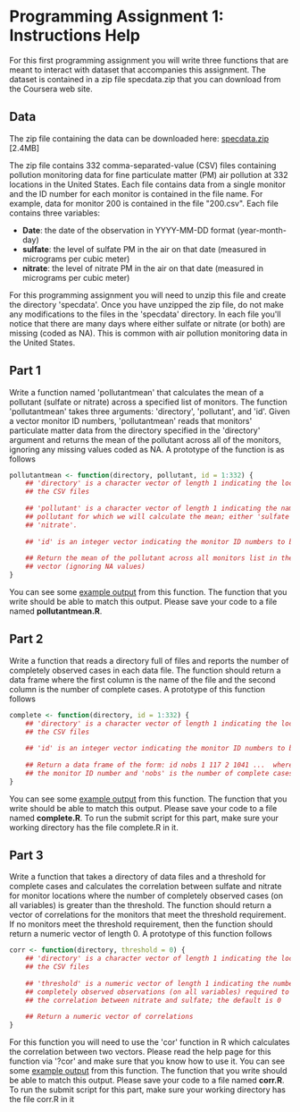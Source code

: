 Programming Assignment 1: Instructions Help
========================================================

For this first programming assignment you will write three functions that are meant to interact with dataset that accompanies this assignment. The dataset is contained in a zip file specdata.zip that you can download from the Coursera web site.


Data
----

The zip file containing the data can be downloaded here:
[specdata.zip](https://d396qusza40orc.cloudfront.net/rprog%2Fdata%2Fspecdata.zip) [2.4MB]

The zip file contains 332 comma-separated-value (CSV) files containing pollution monitoring data for fine particulate matter (PM) air pollution at 332 locations in the United States. Each file contains data from a single monitor and the ID number for each monitor is contained in the file name. For example, data for monitor 200 is contained in the file "200.csv". Each file contains three variables:
- **Date**: the date of the observation in YYYY-MM-DD format (year-month-day)
- **sulfate**: the level of sulfate PM in the air on that date (measured in micrograms per cubic meter)
- **nitrate**: the level of nitrate PM in the air on that date (measured in micrograms per cubic meter)

For this programming assignment you will need to unzip this file and create the directory 'specdata'. Once you have unzipped the zip file, do not make any modifications to the files in the 'specdata' directory. In each file you'll notice that there are many days where either sulfate or nitrate (or both) are missing (coded as NA). This is common with air pollution monitoring data in the United States.


Part 1
-------

Write a function named 'pollutantmean' that calculates the mean of a pollutant (sulfate or nitrate) across a specified list of monitors. The function 'pollutantmean' takes three arguments: 'directory', 'pollutant', and 'id'. Given a vector monitor ID numbers, 'pollutantmean' reads that monitors' particulate matter data from the directory specified in the 'directory' argument and returns the mean of the pollutant across all of the monitors, ignoring any missing values coded as NA. A prototype of the function is as follows


```r
pollutantmean <- function(directory, pollutant, id = 1:332) {
    ## 'directory' is a character vector of length 1 indicating the location of
    ## the CSV files
    
    ## 'pollutant' is a character vector of length 1 indicating the name of the
    ## pollutant for which we will calculate the mean; either 'sulfate' or
    ## 'nitrate'.
    
    ## 'id' is an integer vector indicating the monitor ID numbers to be used
    
    ## Return the mean of the pollutant across all monitors list in the 'id'
    ## vector (ignoring NA values)
}
```


You can see some [example output](https://d396qusza40orc.cloudfront.net/rprog%2Fdoc%2Fpollutantmean-demo.html) from this function. The function that you write should be able to match this output. Please save your code to a file named **pollutantmean.R**.


Part 2
-------

Write a function that reads a directory full of files and reports the number of completely observed cases in each data file. The function should return a data frame where the first column is the name of the file and the second column is the number of complete cases. A prototype of this function follows


```r
complete <- function(directory, id = 1:332) {
    ## 'directory' is a character vector of length 1 indicating the location of
    ## the CSV files
    
    ## 'id' is an integer vector indicating the monitor ID numbers to be used
    
    ## Return a data frame of the form: id nobs 1 117 2 1041 ...  where 'id' is
    ## the monitor ID number and 'nobs' is the number of complete cases
}
```


You can see some [example output](https://d396qusza40orc.cloudfront.net/rprog%2Fdoc%2Fcomplete-demo.html) from this function. The function that you write should be able to match this output. Please save your code to a file named **complete.R**. To run the submit script for this part, make sure your working directory has the file complete.R in it.


Part 3
-------

Write a function that takes a directory of data files and a threshold for complete cases and calculates the correlation between sulfate and nitrate for monitor locations where the number of completely observed cases (on all variables) is greater than the threshold. The function should return a vector of correlations for the monitors that meet the threshold requirement. If no monitors meet the threshold requirement, then the function should return a numeric vector of length 0. A prototype of this function follows


```r
corr <- function(directory, threshold = 0) {
    ## 'directory' is a character vector of length 1 indicating the location of
    ## the CSV files
    
    ## 'threshold' is a numeric vector of length 1 indicating the number of
    ## completely observed observations (on all variables) required to compute
    ## the correlation between nitrate and sulfate; the default is 0
    
    ## Return a numeric vector of correlations
}
```


For this function you will need to use the 'cor' function in R which calculates the correlation between two vectors. Please read the help page for this function via '?cor' and make sure that you know how to use it.
You can see some [example output](https://d396qusza40orc.cloudfront.net/rprog%2Fdoc%2Fcorr-demo.html) from this function. The function that you write should be able to match this output. Please save your code to a file named **corr.R**. To run the submit script for this part, make sure your working directory has the file corr.R in it
